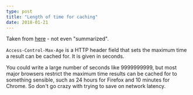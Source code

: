```yaml
---
type: post
title: "Length of time for caching"
date: 2018-01-21
---
```


Taken from [here](https://developer.mozilla.org/en-US/docs/Web/HTTP/Headers/Access-Control-Max-Age) - not even "summarized".

`Access-Control-Max-Age` is a HTTP header field that sets the maximum time a result
can be cached for. It is given in seconds.

You could write a large number of seconds like 9999999999,
but most major browsers restrict the maximum time results can be cached for to 
something sensible, such as 24 hours for Firefox and 10 minutes for Chrome.
So don't go crazy with trying to save on network latency.



